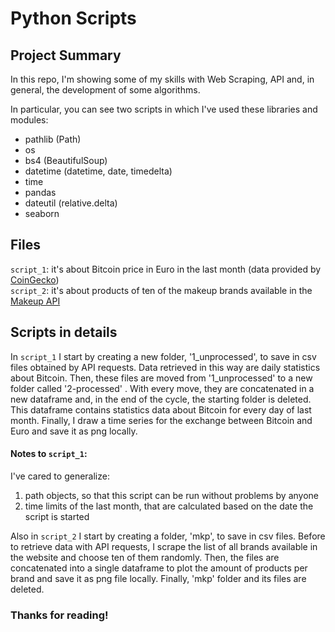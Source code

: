 # Python Scripts

## Project Summary

In this repo, I'm showing some of my skills with Web Scraping, API and, in general, the development of some algorithms.

In particular, you can see two scripts in which I've used these libraries and modules:
* pathlib (Path)
* os
* bs4 (BeautifulSoup)
* datetime (datetime, date, timedelta)
* time
* pandas
* dateutil (relative.delta)
* seaborn

## Files 

```script_1```: it's about Bitcoin price in Euro in the last month (data provided by [CoinGecko](https://www.coingecko.com/))  
```script_2```: it's about products of ten of the makeup brands available in the [Makeup API](https://makeup-api.herokuapp.com/)

## Scripts in details

In ```script_1``` I start by creating a new folder, '1_unprocessed', to save in csv files obtained by API requests. Data retrieved in this way are daily statistics about Bitcoin.
Then, these files are moved from '1_unprocessed' to a new folder called '2-processed' . With every move, they are concatenated in a new dataframe and, in the end of the cycle, the starting folder is deleted.
This dataframe contains statistics data about Bitcoin for every day of last month.
Finally, I draw a time series for the exchange between Bitcoin and Euro and save it as png locally. 

#### Notes to ```script_1```: 

I've cared to generalize: 
1. path objects, so that this script can be run without problems by anyone
2. time limits of the last month, that are calculated based on the date the script is started

Also in ```script_2``` I start by creating a folder, 'mkp', to save in csv files. Before to retrieve data with API requests, I scrape the list of all brands available in the website and choose ten of them randomly. Then, the files are concatenated into a single dataframe to plot the amount of products per brand and save it as png file locally. Finally, 'mkp' folder and its files are deleted.

### Thanks for reading!